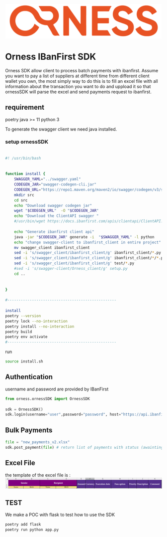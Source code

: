 
![orness_logo](images/logo-orness.png)

Orness IBanFirst SDK
====================
Orness SDK allow client to process batch payments with ibanfirst.
Assume you want to pay a list of suppliers at different time from different client wallet you own, the 
most simply way to do this is to fill an excel file with all information about the transaction you want to do and uppload it so that ornessSDK will 
parse the excel and send payments request to ibanfirst. 


## requirement
poetry
java >= 11 
python 3

To generate the swagger client we need java installed.

### setup ornessSDK

```bash

#! /usr/bin/bash


function install {
    SWAGGER_YAML="../swagger.yaml"
    CODEGEN_JAR="swagger-codegen-cli.jar"
    CODEGEN_URL="https://repo1.maven.org/maven2/io/swagger/codegen/v3/swagger-codegen-cli/3.0.66/swagger-codegen-cli-3.0.66.jar"
    mkdir src
    cd src
    echo "Download swagger codegen jar" 
    wget "$CODEGEN_URL"  -O "$CODEGEN_JAR"
    echo "Download the ClientAPI swagger "
    #/usr/bin/wget https://docs.ibanfirst.com/apis/clientapi/ClientAPI.yaml -P /var/tmp/

    echo "Generate ibanfirst client api"
    java -jar "$CODEGEN_JAR" generate -i  "$SWAGGER_YAML" -l python
    echo "change swagger-client to ibanfirst_client in entire project"
    mv swagger_client ibanfirst_client
    sed -i 's/swagger_client/ibanfirst_client/g' ibanfirst_client/*.py
    sed -i 's/swagger_client/ibanfirst_client/g' ibanfirst_client/*/*.py
    sed -i 's/swagger_client/ibanfirst_client/g' test/*.py
    #sed -i 's/swagger-client/Orness_client/g' setup.py
    cd ..
    
    
}

#-------------------------------------------------

install
poetry --version
poetry lock --no-interaction
poetry install --no-interaction
poetry build
poetry env activate
#-------------------------------------------------


```
run 

```sh
source install.sh 

```



## Authentication

username and password are provided by IBanFirst

```python
from orness.ornessSDK import OrnessSDK

sdk = OrnessSDK()
sdk.login(username="user",password="password", host="https://api.ibanfirst.com")
```

## Bulk Payments

```python
file = "new_payments_v2.xlsx"
sdk.post_payment(file) # return list of payments with status (awaintingconfirmation, planified) and ERRORs [list of payments, list of errors]
```


## Excel File
the template of the excel file is : 
![excel_tamplate](images/column_name_tamplate.png)



## TEST
We make a POC with flask to test how to use the SDK

```sh
poetry add flask
poetry run python app.py
```





 

